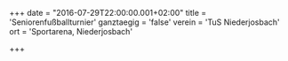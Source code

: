 +++
date = "2016-07-29T22:00:00.001+02:00"
title = 'Seniorenfußballturnier'
ganztaegig = 'false'
verein = 'TuS Niederjosbach'
ort = 'Sportarena, Niederjosbach'

+++

      